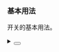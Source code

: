 ### 基本用法

开关的基本用法。

<div class="cell-demo vp-raw">
  <yc-space size="large">
    <yc-switch />
    <yc-switch size="small" />
  </yc-space>
</div>

<details>
<summary>
 <button class="code-btn"  >
    <icon-code />
 </button>
</summary>

```vue
<template>
  <yc-space size="large">
    <yc-switch />
    <yc-switch size="small" />
  </yc-space>
</template>
```

</details>
